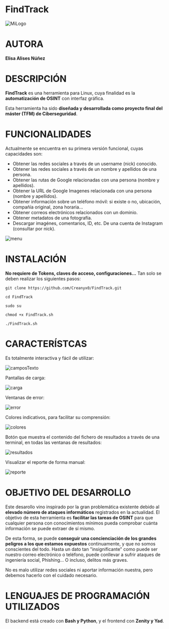 # FindTrack

![MiLogo](https://user-images.githubusercontent.com/118806341/203646694-20913e92-84eb-4526-b39d-0282d24fc924.jpg)


# AUTORA
__Elisa Alises Núñez__



# DESCRIPCIÓN
__FindTrack__ es una herramienta para Linux, cuya finalidad es la __automatización de OSINT__ con interfaz gráfica.



Esta herramienta ha sido __diseñada y desarrollada como proyecto final del máster (TFM) de Ciberseguridad__.

# FUNCIONALIDADES
Actualmente se encuentra en su primera versión funcional, cuyas capacidades son:
- Obtener las redes sociales a través de un username (nick) conocido.
- Obtener las redes sociales a través de un nombre y apellidos de una persona.
- Obtener las rutas de Google relacionadas con una persona (nombre y apellidos).
- Obtener la URL de Google Imagenes relacionada con una persona (nombre y apellidos).
- Obtener información sobre un teléfono móvil: si existe o no, ubicación, compañía original, zona horaria...
- Obtener correos electrónicos relacionados con un dominio.
- Obtener metadatos de una fotografía.
- Descargar imagénes, comentarios, ID, etc. De una cuenta de Instagram (consultar por nick).


![menu](https://user-images.githubusercontent.com/118806341/203647751-f11df0c5-9703-43c2-9aea-ceecc64fdf32.PNG)



# INSTALACIÓN

__No requiere de Tokens, claves de acceso, configuraciones...__ Tan solo se deben realizar los siguientes pasos:

```
git clone https://github.com/Creanyx0/FindTrack.git 

cd FindTrack 

sudo su 

chmod +x FindTrack.sh 

./FindTrack.sh 
```


# CARACTERÍSTCAS



Es totalmente interactiva y fácil de utilizar:

![camposTexto](https://user-images.githubusercontent.com/118806341/203647910-7a0271df-b215-4ccf-992c-d077a87ea16b.PNG)


Pantallas de carga:

![carga](https://user-images.githubusercontent.com/118806341/203648033-8e93dd0b-9ae7-417f-b7ea-6d12c0f7d03e.PNG)

Ventanas de error:

![error](https://user-images.githubusercontent.com/118806341/203648086-0291d000-c909-4e56-aa38-cc74b36a9254.PNG)

Colores indicativos, para facilitar su comprensión:

![colores](https://user-images.githubusercontent.com/118806341/203648679-8f7910f4-8c05-48b6-9d7c-f8d44bb18269.PNG)


Botón que muestra el contenido del fichero de resultados a través de una terminal, en todas las ventanas de resultados:

![resultados](https://user-images.githubusercontent.com/118806341/203648699-d9264bc8-0ca3-4866-800a-844bbabd5024.PNG)


Visualizar el reporte de forma manual:

![reporte](https://user-images.githubusercontent.com/118806341/203648738-84a5b36f-93fc-4913-8df7-4206a5d00303.PNG)



# OBJETIVO DEL DESARROLLO

Este desarollo vino inspirado por la gran problemática existente debido al __elevado número de ataques informáticos__ registrados en la actualidad. El objetivo de esta herramienta es __facilitar las tareas de OSINT__ para que cualquier persona con conocimientos mínimos pueda comprobar cuánta información se puede extraer de sí mismo. 

De esta forma, se puede __conseguir una concienciación de los grandes peligros a los que estamos expuestos__ continuamente, y que no somos conscientes del todo. Hasta un dato tan "insignificante" como puede ser nuestro correo electrónico o teléfono, puede conllevar a sufrir ataques de ingeniería social, Phishing... O incluso, delitos más graves.

No es malo utilizar redes sociales ni aportar información nuestra, pero debemos hacerlo con el cuidado necesario.

# LENGUAJES DE PROGRAMACIÓN UTILIZADOS
El backend está creado con __Bash y Python__, y el frontend con __Zenity y Yad__.

